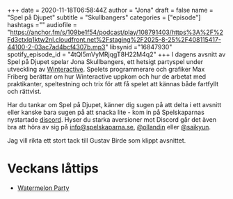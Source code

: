 +++ 
date = 2020-11-18T06:58:44Z
author = "Jona"
draft = false
name = "Spel på Djupet"
subtitle = "Skullbangers"
categories = ["episode"]
hashtags =""
audiofile = "https://anchor.fm/s/109be1f54/podcast/play/108791403/https%3A%2F%2Fd3ctxlq1ktw2nl.cloudfront.net%2Fstaging%2F2025-8-25%2F408115417-44100-2-03ac7ad4bcf4307b.mp3"
libsynid ="16847930"
spotify_episode_id = "4tQI5mVyMRjqgT8H22M4q2"
+++ 
I dagens avsnitt av Spel på Djupet spelar Jona Skullbangers, ett hetsigt partyspel under utveckling av [Winteractive](https://winteractive.se/). Spelets programmerare och grafiker Max Friberg berättar om hur Winteractive uppkom och hur de arbetat med praktikanter, speltestning och trix för att få spelet att kännas både fartfyllt och rättvist.

Har du tankar om Spel på Djupet, känner dig sugen på att delta i ett avsnitt eller kanske bara sugen på att snacka lite - kom in på Spelskaparnas nystartade [discord](https://discord.gg/hBHEXss). Hyser du starka aversioner mot Discord går det även bra att höra av sig på info@spelskaparna.se, [@ollandin](https://twitter.com/ollelandin) eller [@saikyun](https://twitter.com/Saikyun).

Jag vill rikta ett stort tack till Gustav Birde som klippt avsnittet.

# Veckans låttips
* [Watermelon Party](https://soundcloud.com/spaceboyfriend/watermelon-party)
